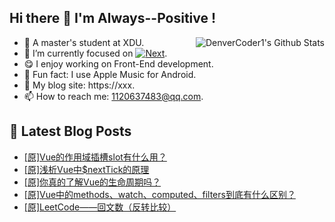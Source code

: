 ## Hi there 👋 I'm Always--Positive !
<div>
  <img alt="DenverCoder1's Github Stats" src="https://denvercoder1-github-readme-stats.vercel.app/api?username=qq1120637483&show_icons=true&count_private=true&theme=react&hide_border=true&hide_title=true&bg_color=1F222E&title_color=F85D7F&icon_color=F8D866" align= "right" />

- 🎒 A master's student at XDU. 
- 🔬 I’m currently focused on [![Next](https://img.shields.io/badge/-Next-brightgreen)](https://). 
- 😋 I enjoy working on Front-End development.
- 🎵 Fun fact: I use Apple Music for Android.
- 📝 My blog site: https://xxx.
- 📫 How to reach me:  1120637483@qq.com.
</div>  


## 📕 Latest Blog Posts

<!-- BLOG-POST-LIST:START -->
- [[原]Vue的作用域插槽slot有什么用？](https://blog.csdn.net/sinat_41696687/article/details/124061077)
- [[原]浅析Vue中$nextTick的原理](https://blog.csdn.net/sinat_41696687/article/details/124057228)
- [[原]你真的了解Vue的生命周期吗？](https://blog.csdn.net/sinat_41696687/article/details/124054869)
- [[原]Vue中的methods、watch、computed、filters到底有什么区别？](https://blog.csdn.net/sinat_41696687/article/details/124020200)
- [[原]LeetCode——回文数（反转比较）](https://blog.csdn.net/sinat_41696687/article/details/123981129)
<!-- BLOG-POST-LIST:END -->









